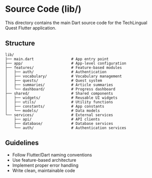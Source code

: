 # Source Code (lib/)

This directory contains the main Dart source code for the TechLingual Quest Flutter application.

## Structure

```
lib/
├── main.dart                 # App entry point
├── app/                      # App-level configuration
├── features/                 # Feature-based modules
│   ├── auth/                 # Authentication
│   ├── vocabulary/           # Vocabulary management
│   ├── quests/               # Quest system
│   ├── summaries/            # Article summaries
│   └── dashboard/            # Progress dashboard
├── shared/                   # Shared components
│   ├── widgets/              # Reusable UI widgets
│   ├── utils/                # Utility functions
│   ├── constants/            # App constants
│   └── models/               # Data models
└── services/                 # External services
    ├── api/                  # API clients
    ├── database/             # Database services
    └── auth/                 # Authentication services
```

## Guidelines

- Follow Flutter/Dart naming conventions
- Use feature-based architecture
- Implement proper error handling
- Write clean, maintainable code